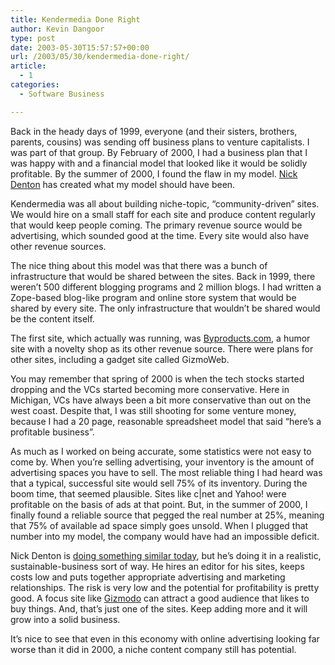 ```yaml
---
title: Kendermedia Done Right
author: Kevin Dangoor
type: post
date: 2003-05-30T15:57:57+00:00
url: /2003/05/30/kendermedia-done-right/
article:
  - 1
categories:
  - Software Business

---
```

Back in the heady days of 1999, everyone (and their sisters, brothers, parents, cousins) was sending off business plans to venture capitalists. I was part of that group. By February of 2000, I had a business plan that I was happy with and a financial model that looked like it would be solidly profitable. By the summer of 2000, I found the flaw in my model. [Nick Denton][1] has created what my model should have been.
  
<!--more-->


  
Kendermedia was all about building niche-topic, &#8220;community-driven&#8221; sites. We would hire on a small staff for each site and produce content regularly that would keep people coming. The primary revenue source would be advertising, which sounded good at the time. Every site would also have other revenue sources.

The nice thing about this model was that there was a bunch of infrastructure that would be shared between the sites. Back in 1999, there weren&#8217;t 500 different blogging programs and 2 million blogs. I had written a Zope-based blog-like program and online store system that would be shared by every site. The only infrastructure that wouldn&#8217;t be shared would be the content itself.

The first site, which actually was running, was [Byproducts.com][2], a humor site with a novelty shop as its other revenue source. There were plans for other sites, including a gadget site called GizmoWeb.

You may remember that spring of 2000 is when the tech stocks started dropping and the VCs started becoming more conservative. Here in Michigan, VCs have always been a bit more conservative than out on the west coast. Despite that, I was still shooting for some venture money, because I had a 20 page, reasonable spreadsheet model that said &#8220;here&#8217;s a profitable business&#8221;.

As much as I worked on being accurate, some statistics were not easy to come by. When you&#8217;re selling advertising, your inventory is the amount of advertising spaces you have to sell. The most reliable thing I had heard was that a typical, successful site would sell 75% of its inventory. During the boom time, that seemed plausible. Sites like c|net and Yahoo! were profitable on the basis of ads at that point. But, in the summer of 2000, I finally found a reliable source that pegged the real number at 25%, meaning that 75% of available ad space simply goes unsold. When I plugged that number into my model, the company would have had an impossible deficit.

Nick Denton is [doing something similar today][3], but he&#8217;s doing it in a realistic, sustainable-business sort of way. He hires an editor for his sites, keeps costs low and puts together appropriate advertising and marketing relationships. The risk is very low and the potential for profitability is pretty good. A focus site like [Gizmodo][4] can attract a good audience that likes to buy things. And, that&#8217;s just one of the sites. Keep adding more and it will grow into a solid business.

It&#8217;s nice to see that even in this economy with online advertising looking far worse than it did in 2000, a niche content company still has potential.

 [1]: http://www.nickdenton.org
 [2]: http://www.byproducts.com
 [3]: http://www.wired.com/wired/archive/11.05/start.html?pg=3
 [4]: http://www.gizmodo.com